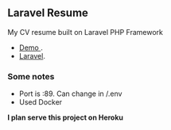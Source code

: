 ## Laravel Resume

My CV resume built on Laravel PHP Framework

- [Demo ](https://hasanaghaazad.github.io/).
- [Laravel](https://laravel.com).


### Some notes

- Port is :89. Can change in /.env
- Used Docker



__I plan serve this project on Heroku__

